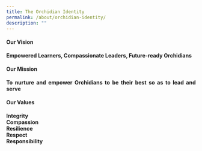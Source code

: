 ```yaml
---
title: The Orchidian Identity
permalink: /about/orchidian-identity/
description: ""
---
```

<div align="justify">
<h4>Our Vision</h4>
<strong>Empowered Learners, Compassionate Leaders, Future-ready Orchidians</strong>
<h4>Our Mission</h4>
<strong>To nurture and empower Orchidians to be their best so as to lead and serve
<h4>Our Values</h4>
<strong>I</strong>ntegrity
<br><strong>C</strong>ompassion
<br><strong>R</strong>esilience
<br><strong>R</strong>espect
<br><strong>R</strong>esponsibility
</div>